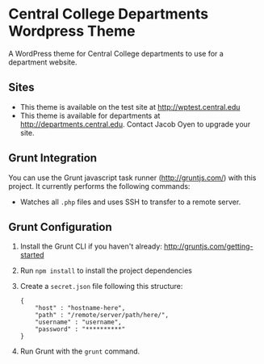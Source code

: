 Central College Departments Wordpress Theme
===================

A WordPress theme for Central College departments to use for a department website.

Sites
------------------
* This theme is available on the test site at http://wptest.central.edu
* This theme is available for departments at http://departments.central.edu. Contact Jacob Oyen to upgrade your site.


Grunt Integration
------------------
You can use the Grunt javascript task runner (http://gruntjs.com/) with this project. It currently performs the following commands:

* Watches all `.php` files and uses SSH to transfer to a remote server.

Grunt Configuration
------------------

1. Install the Grunt CLI if you haven't already:  http://gruntjs.com/getting-started
2. Run `npm install` to install the project dependencies
3. Create a `secret.json` file following this structure:

	```javscript
	{
	    "host" : "hostname-here",
		"path" : "/remote/server/path/here/",
	    "username" : "username",
	    "password" : "**********"
	}
	```
4. Run Grunt with the `grunt` command.